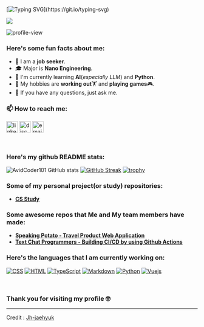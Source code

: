 

[![Typing SVG](https://readme-typing-svg.herokuapp.com?font=Architects+Daughter&color=7AF79A&size=30&lines=Welcome+to+Ah-ram's+Github!)](https://git.io/typing-svg)

<img src="https://profile-counter.glitch.me/<Ah-ram>/count.svg">



![profile-view](https://komarev.com/ghpvc/?username=Ah-ram)
<br>


<h3> Here's some fun facts about me: </h3>


- 🔎 I am a **job seeker**.
- 🎓 Major is **Nano Engineering**.
- 🌱 I'm currently learning **AI**(*especially LLM*) and **Python**.
- 🤔 My hobbies are **working out**🏋️ and **playing games**🎮.
- 💬 If you have any questions, just ask me.

<h3 align="left"> 📫 How to reach me:</h3>
<p align="left">
<a href="https://linkedin.com/in/" target="blank"><img align="center" src="https://images.rawpixel.com/image_png_800/czNmcy1wcml2YXRlL3Jhd3BpeGVsX2ltYWdlcy93ZWJzaXRlX2NvbnRlbnQvbHIvdjk4Mi1kNS0xMF8xLnBuZw.png" alt="linkedin" height="30" width="30" /></a>
<a href="https://discordapp.com/users/1232654971879686274" target="blank"><img align="center" src="https://www.svgrepo.com/show/349338/discord.svg" alt="discord" height="30" width="30" /></a>
<a href="mailto:arongj6317@gmail.com" target="blank"><img align="center" src="https://w7.pngwing.com/pngs/799/918/png-transparent-mail-google-gmail-google-s-logo-icon.png" alt="email" height="30" width="30" /></a>
</p>
<br>


### Here's my github README stats:

![AvidCoder101 GitHub stats](https://github-readme-stats.vercel.app/api?username=Ah-ram&show_icons=true&theme=radical) 
[![GitHub Streak](https://github-readme-streak-stats.herokuapp.com/?user=Ah-ram&theme=radical)](https://git.io/streak-stats) 
[![trophy](https://github-profile-trophy.vercel.app/?username=Ah-ram)](https://github.com/ryo-ma/github-profile-trophy)



### Some of my personal project(or study) repositories:


- **[CS Study](https://github.com/Ah-ram/cs-study)**

 

### Some awesome repos that Me and My team members have made:


- **[Speaking Potato - Travel Product Web Application](https://github.com/Ah-ram/SKN01-2nd-3Team)**
- **[Text Chat Programmers - Building CI/CD by using Github Actions](https://github.com/Ah-ram/SKN01-3nd-1Team)**


### Here's the languages that I am currently working on:


<p>
<a href="#"><img alt="CSS" src="https://img.shields.io/badge/CSS3-1572B6?logo=css3&logoColor=fff&style=flat"></a>
<a href="#"><img alt="HTML" src="https://img.shields.io/badge/HTML5-E34F26?logo=html5&logoColor=fff&style=flat"></a>
<a href="#"><img alt="TypeScript" src="https://img.shields.io/badge/TypeScript-F7DF1E?logo=typescript&logoColor=000&style=flat"></a>
<a href="https://www.markdownguide.org/"><img alt="Markdown" src="https://img.shields.io/badge/Markdown-000?logo=markdown&logoColor=fff&style=flat"></a>
<a href="https://www.python.org/"><img alt="Python" src="https://img.shields.io/badge/Python-3776AB?logo=python&logoColor=fff&style=flat"></a>
<a href="#"><img alt="Vuejs" src="https://img.shields.io/badge/Vue.js-4FC08D?logo=vue.js&logoColor=fff&style=flat"></a>
</p>
<br>


### Thank you for visiting my profile 🤓 

------

Credit : [Jh-jaehyuk](https://github.com/jh-jaehyuk)



